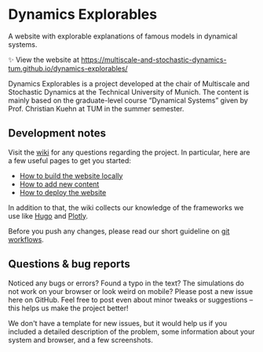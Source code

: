 # Dynamics Explorables

A website with explorable explanations of famous models in dynamical systems. 

✨ View the website at https://multiscale-and-stochastic-dynamics-tum.github.io/dynamics-explorables/

Dynamics Explorables is a project developed at the chair of Multiscale and Stochastic Dynamics at the Technical University of Munich. The content is mainly based on the graduate-level course “Dynamical Systems” given by Prof. Christian Kuehn at TUM in the summer semester.

## Development notes

Visit the [wiki](https://github.com/Multiscale-and-Stochastic-Dynamics-TUM/dynamics-explorables/wiki) for any questions regarding the project. In particular, here are a few useful pages to get you started:
- [How to build the website locally](https://github.com/Multiscale-and-Stochastic-Dynamics-TUM/dynamics-explorables/wiki/How-to-build-the-website-locally)
- [How to add new content](https://github.com/Multiscale-and-Stochastic-Dynamics-TUM/dynamics-explorables/wiki/How-to-add-new-content)
- [How to deploy the website](https://github.com/Multiscale-and-Stochastic-Dynamics-TUM/dynamics-explorables/wiki/How-to-deploy-the-website)

In addition to that, the wiki collects our knowledge of the frameworks we use like [Hugo](https://github.com/Multiscale-and-Stochastic-Dynamics-TUM/dynamics-explorables/wiki/Hugo) and [Plotly](https://github.com/Multiscale-and-Stochastic-Dynamics-TUM/dynamics-explorables/wiki/Plotly). 

Before you push any changes, please read our short guideline on [git workflows](https://github.com/Multiscale-and-Stochastic-Dynamics-TUM/dynamics-explorables/wiki/Git-workflows).

## Questions & bug reports

Noticed any bugs or errors? Found a typo in the text? The simulations do not work on your browser or look weird on mobile? Please post a new issue here on GitHub. Feel free to post even about minor tweaks or suggestions – this helps us make the project better! 

We don't have a template for new issues, but it would help us if you included a detailed description of the problem, some information about your system and browser, and a few screenshots.